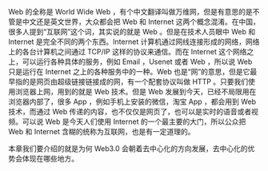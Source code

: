 Web 的全称是 World Wide Web ，有个中文翻译叫做万维网，但是有意思的是不管是中文还是英文世界，大众都会把 Web 和 Internet 这两个概念混淆。在中国，很多人提到“互联网”这个词，其实说的就是 Web 。但是在技术人员眼中 Web 和 Internet 是完全不同的两个东西。Internet 计算机通过网线连接形成的网络，网络上的各台计算机之间通过 TCP/IP 这样的协议来通信。而在 Internet 这个网络之上，可以运行各种具体的服务，例如 Email ，Usenet 或者 Web ，所以说 Web 只是运行在 Internet 之上的各种服务中的一种。Web 也是“网”的意思，但是它最早指的是网页由超级链接链接成的网，有一个配套协议叫做 HTTP 。只要我们使用浏览器上网，用到的就是 Web 技术。但是 Web 发展到今天，已经不局限用在浏览器内部了，很多 App ，例如手机上安装的微信，淘宝 App ，都会用到 Web 技术，而通过 Web 传递的内容，也不仅仅是网页了，也可以是实时的语音或者视频。可以说 Web 是今天人们使用 Internet 的一个最主要的大门，所以公众把 Web 和 Internet 含糊的统称为互联网，也是有一定道理的。

本章我们要介绍的就是为何 Web3.0 会朝着去中心化的方向发展，去中心化的优势会体现在哪些地方。
